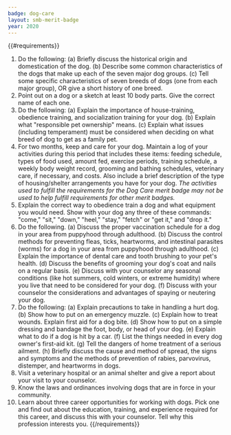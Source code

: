 ```yaml
---
badge: dog-care
layout: smb-merit-badge
year: 2020
---
```


{{#requirements}}
1. Do the following:
    (a) Briefly discuss the historical origin and domestication of the dog.
    (b) Describe some common characteristics of the dogs that make up each of the seven major dog groups.
    (c) Tell some specific characteristics of seven breeds of dogs (one from each major group), OR give a short history of one breed.
2. Point out on a dog or a sketch at least 10 body parts. Give the correct name of each one.
3. Do the following:
    (a) Explain the importance of house-training, obedience training, and socialization training for your dog.
    (b) Explain what "responsible pet ownership" means.
    (c) Explain what issues (including temperament) must be considered when deciding on what breed of dog to get as a family pet.
4. For two months, keep and care for your dog. Maintain a log of your activities during this period that includes these items: feeding schedule, types of food used, amount fed, exercise periods, training schedule, a weekly body weight record, grooming and bathing schedules, veterinary care, if necessary, and costs. Also include a brief description of the type of housing/shelter arrangements you have for your dog.
    *The activities used to fulfill the requirements for the Dog Care merit badge may not be used to help fulfill requirements for other merit badges.*
5. Explain the correct way to obedience train a dog and what equipment you would need. Show with your dog any three of these commands: "come," "sit," "down," "heel," "stay," "fetch" or "get it," and "drop it."
6. Do the following.
    (a) Discuss the proper vaccination schedule for a dog in your area from puppyhood through adulthood.
    (b) Discuss the control methods for preventing fleas, ticks, heartworms, and intestinal parasites (worms) for a dog in your area from puppyhood through adulthood.
    (c) Explain the importance of dental care and tooth brushing to your pet's health.
    (d) Discuss the benefits of grooming your dog's coat and nails on a regular basis.
    (e) Discuss with your counselor any seasonal conditions (like hot summers, cold winters, or extreme humidity) where you live that need to be considered for your dog.
    (f) Discuss with your counselor the considerations and advantages of spaying or neutering your dog.
7. Do the following:
    (a) Explain precautions to take in handling a hurt dog.
    (b) Show how to put on an emergency muzzle.
    (c) Explain how to treat wounds. Explain first aid for a dog bite.
    (d) Show how to put on a simple dressing and bandage the foot, body, or head of your dog.
    (e) Explain what to do if a dog is hit by a car.
    (f) List the things needed in every dog owner's first-aid kit.
    (g) Tell the dangers of home treatment of a serious ailment.
    (h) Briefly discuss the cause and method of spread, the signs and symptoms and the methods of prevention of rabies, parvovirus, distemper, and heartworms in dogs.
8. Visit a veterinary hospital or an animal shelter and give a report about your visit to your counselor.
9. Know the laws and ordinances involving dogs that are in force in your community.
10. Learn about three career opportunities for working with dogs. Pick one and find out about the education, training, and experience required for this career, and discuss this with your counselor. Tell why this profession interests you.
{{/requirements}}
